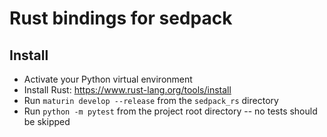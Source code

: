 # Rust bindings for sedpack

## Install

- Activate your Python virtual environment
- Install Rust: https://www.rust-lang.org/tools/install
- Run `maturin develop --release` from the `sedpack_rs` directory
- Run `python -m pytest` from the project root directory -- no tests should be
  skipped
